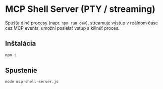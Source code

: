 # MCP Shell Server (PTY / streaming)

Spúšťa dlhé procesy (napr. `npm run dev`), streamuje výstup v reálnom čase cez MCP events, umožní posielať vstup a killnúť proces.

## Inštalácia
```bash
npm i
```

## Spustenie
```bash
node mcp-shell-server.js
```
